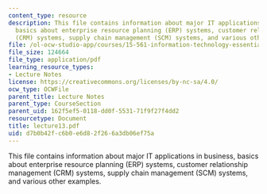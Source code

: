 ```yaml
---
content_type: resource
description: This file contains information about major IT applications in business,
  basics about enterprise resource planning (ERP) systems, customer relationship management
  (CRM) systems, supply chain management (SCM) systems, and various other examples.
file: /ol-ocw-studio-app/courses/15-561-information-technology-essentials-spring-2005/d7b0b42fc6b0e6d82f266a3db06ef75a_lecture13.pdf
file_size: 124664
file_type: application/pdf
learning_resource_types:
- Lecture Notes
license: https://creativecommons.org/licenses/by-nc-sa/4.0/
ocw_type: OCWFile
parent_title: Lecture Notes
parent_type: CourseSection
parent_uid: 162f5ef5-0118-dd0f-5531-71f9f27f4dd2
resourcetype: Document
title: lecture13.pdf
uid: d7b0b42f-c6b0-e6d8-2f26-6a3db06ef75a
---
```

This file contains information about major IT applications in business, basics about enterprise resource planning (ERP) systems, customer relationship management (CRM) systems, supply chain management (SCM) systems, and various other examples.